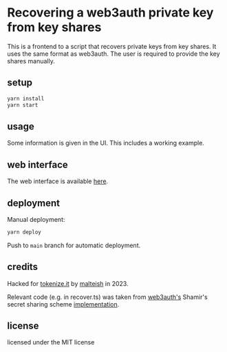 # Recovering a web3auth private key from key shares

This is a frontend to a script that recovers private keys from key shares. It uses the same format as web3auth. The user is required to provide the key shares manually.

## setup

```bash
yarn install
yarn start
```

## usage

Some information is given in the UI. This includes a working example.

## web interface

The web interface is available [here](https://corpus-io.github.io/web3auth-recovery/).

## deployment

Manual deployment:

```bash
yarn deploy
```

Push to `main` branch for automatic deployment.

## credits

Hacked for [tokenize.it](https://www.tokenize.it/) by [malteish](https://github.com/malteish) in 2023.

Relevant code (e.g. in recover.ts) was taken from [web3auth's](https://web3auth.io) Shamir's secret sharing scheme [implementation](https://github.com/tkey/tkey/blob/master/packages/core/src/lagrangeInterpolatePolynomial.ts#L82).

## license

licensed under the MIT license

